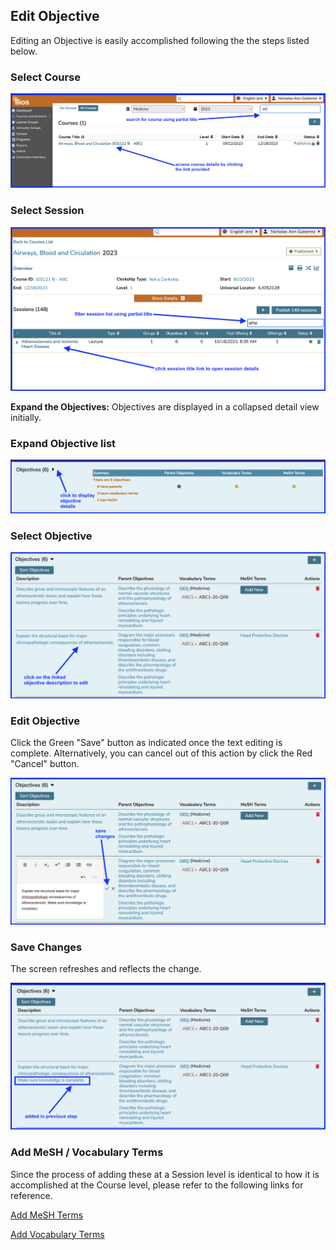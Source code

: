 ## Edit Objective

Editing an Objective is easily accomplished following the the steps listed below.

### Select Course

![click on the course title link to open it](../../images/edit_session_objective/select_course.png)

### Select Session

![click on the session title link to open it](../../images/edit_session_objective/select_session.png)

**Expand the Objectives:** Objectives are displayed in a collapsed detail view initially.

### Expand Objective list

![expand the list](../../images/edit_session_objective/expand_list.png)

### Select Objective

![select objective](../../images/edit_session_objective/select_session_obj.png)

### Edit Objective

Click the Green "Save" button as indicated once the text editing is complete. Alternatively, you can cancel out of this action by click the Red "Cancel" button.

![save changes?](../../images/edit_session_objective/save_changes.png)

### Save Changes

The screen refreshes and reflects the change.

![update saved](../../images/edit_session_objective/updated_record.png)

### Add MeSH / Vocabulary Terms

Since the process of adding these at a Session level is identical to how it is accomplished at the Course level, please refer to the following links for reference.

[Add MeSH Terms](https://iliosproject.gitbook.io/ilios-user-guide/courses-and-sessions/courses/edit-objective#attach-mesh-term-s)

[Add Vocabulary Terms](https://iliosproject.gitbook.io/ilios-user-guide/courses-and-sessions/courses/edit-objective#add-vocabulary-terms)



